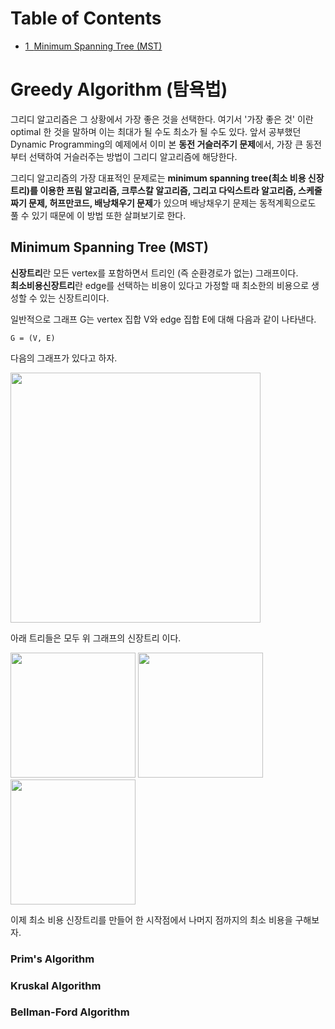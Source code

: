 <h1>Table of Contents<span class="tocSkip"></span></h1>
<div class="toc"><ul class="toc-item"><li><span><a href="#Minimum-Spanning-Tree-(MST)" data-toc-modified-id="Minimum-Spanning-Tree-(MST)-1"><span class="toc-item-num">1&nbsp;&nbsp;</span>Minimum Spanning Tree (MST)</a></span></li></ul></div>

# Greedy Algorithm (탐욕법)

그리디 알고리즘은 그 상황에서 가장 좋은 것을 선택한다. 여기서 '가장 좋은 것' 이란 optimal 한 것을 말하며 이는 최대가 될 수도 최소가 될 수도 있다. 앞서 공부했던 Dynamic Programming의 예제에서 이미 본 **동전 거슬러주기 문제**에서, 가장 큰 동전부터 선택하여 거슬러주는 방법이 그리디 알고리즘에 해당한다.

그리디 알고리즘의 가장 대표적인 문제로는 **minimum spanning tree(최소 비용 신장 트리)를 이용한 프림 알고리즘, 크루스칼 알고리즘, 그리고 다익스트라 알고리즘, 스케줄 짜기 문제, 허프만코드, 배낭채우기 문제**가 있으며 배낭채우기 문제는 동적계획으로도 풀 수 있기 때문에 이 방법 또한 살펴보기로 한다.

## Minimum Spanning Tree (MST)

**신장트리**란 모든 vertex를 포함하면서 트리인 (즉 순환경로가 없는) 그래프이다.<br>
**최소비용신장트리**란 edge를 선택하는 비용이 있다고 가정할 때 최소한의 비용으로 생성할 수 있는 신장트리이다.

일반적으로 그래프 G는 vertex 집합 V와 edge 집합 E에 대해 다음과 같이 나타낸다.

`G = (V, E)`

다음의 그래프가 있다고 하자.

<img src="https://charcoal-lake.github.io/blog/assets/image/greedy-algorithm/mst1.png" width="400px">

아래 트리들은 모두 위 그래프의 신장트리 이다.

<img src="https://charcoal-lake.github.io/blog/assets/image/greedy-algorithm/mst2.png" width="200px">
<img src="https://charcoal-lake.github.io/blog/assets/image/greedy-algorithm/mst3.png" width="200px">
<img src="https://charcoal-lake.github.io/blog/assets/image/greedy-algorithm/mst4.png" width="200px">


이제 최소 비용 신장트리를 만들어 한 시작점에서 나머지 점까지의 최소 비용을 구해보자.

### Prim's Algorithm

### Kruskal Algorithm

### Bellman-Ford Algorithm



```c

```
